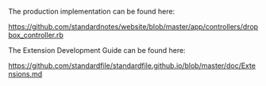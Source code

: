 The production implementation can be found here:

https://github.com/standardnotes/website/blob/master/app/controllers/dropbox_controller.rb

The Extension Development Guide can be found here:

https://github.com/standardfile/standardfile.github.io/blob/master/doc/Extensions.md

